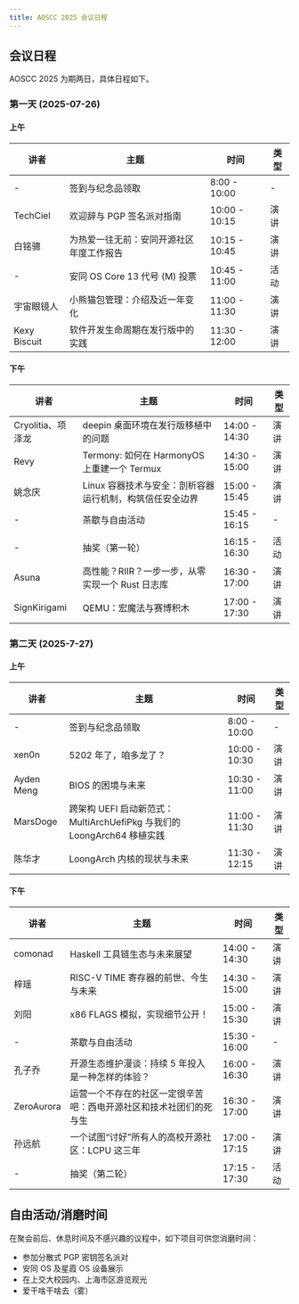 ```yaml
---
title: AOSCC 2025 会议日程
---
```


## 会议日程

AOSCC 2025 为期两日，具体日程如下。

### 第一天 (2025-07-26)

#### 上午

| 讲者         | 主题                                     | 时间          | 类型 |
| ------------ | ---------------------------------------- | ------------- | ---- |
| -            | 签到与纪念品领取                         | 8:00 - 10:00  | -    |
| TechCiel     | 欢迎辞与 PGP 签名派对指南                | 10:00 - 10:15 | 演讲 |
| 白铭骢       | 为热爱一往无前：安同开源社区年度工作报告 | 10:15 - 10:45 | 演讲 |
| -            | 安同 OS Core 13 代号 (M) 投票            | 10:45 - 11:00 | 活动 |
| 宇宙眼镜人   | 小熊猫包管理：介绍及近一年变化           | 11:00 - 11:30 | 演讲 |
| Kexy Biscuit | 软件开发生命周期在发行版中的实践         | 11:30 - 12:00 | 演讲 |

#### 下午

| 讲者              | 主题                                                     | 时间          | 类型 |
| ----------------- | -------------------------------------------------------- | ------------- | ---- |
| Cryolitia、项泽龙 | deepin 桌面环境在发行版移植中的问题                      | 14:00 - 14:30 | 演讲 |
| Revy              | Termony: 如何在 HarmonyOS 上重建一个 Termux              | 14:30 - 15:00 | 演讲 |
| 姚念庆            | Linux 容器技术与安全：剖析容器运行机制，构筑信任安全边界 | 15:00 - 15:45 | 演讲 |
| -                 | 茶歇与自由活动                                           | 15:45 - 16:15 | -    |
| -                 | 抽奖（第一轮）                                           | 16:15 - 16:30 | 活动 |
| Asuna             | 高性能？RIIR？一步一步，从零实现一个 Rust 日志库         | 16:30 - 17:00 | 演讲 |
| SignKirigami      | QEMU：宏魔法与赛博积木                                   | 17:00 - 17:30 | 演讲 |

### 第二天 (2025-7-27)

#### 上午

| 讲者       | 主题                                                                   | 时间          | 类型 |
| ---------- | ---------------------------------------------------------------------- | ------------- | ---- |
| -          | 签到与纪念品领取                                                       | 8:00 - 10:00  | -    |
| xen0n      | 5202 年了，咱多龙了？                                                  | 10:00 - 10:30 | 演讲 |
| Ayden Meng | BIOS 的困境与未来                                                      | 10:30 - 11:00 | 演讲 |
| MarsDoge   | 跨架构 UEFI 启动新范式：MultiArchUefiPkg 与我们的 LoongArch64 移植实践 | 11:00 - 11:30 | 演讲 |
| 陈华才     | LoongArch 内核的现状与未来                                             | 11:30 - 12:15 | 演讲 |

#### 下午

| 讲者       | 主题                                                               | 时间          | 类型 |
| ---------- | ------------------------------------------------------------------ | ------------- | ---- |
| comonad    | Haskell 工具链生态与未来展望                                       | 14:00 - 14:30 | 演讲 |
| 梓瑶       | RISC-V TIME 寄存器的前世、今生与未来                               | 14:30 - 15:00 | 演讲 |
| 刘阳       | x86 FLAGS 模拟，实现细节公开！                                     | 15:00 - 15:30 | 演讲 |
| -          | 茶歇与自由活动                                                     | 15:30 - 16:00 | -    |
| 孔子乔     | 开源生态维护漫谈：持续 5 年投入是一种怎样的体验？                  | 16:00 - 16:30 | 演讲 |
| ZeroAurora | 运营一个不存在的社区一定很辛苦吧：西电开源社区和技术社团们的死与生 | 16:30 - 17:00 | 演讲 |
| 孙远航     | 一个试图“讨好”所有人的高校开源社区：LCPU 这三年                    | 17:00 - 17:15 | 演讲 |
| -          | 抽奖（第二轮）                                                     | 17:15 - 17:30 | 活动 |

## 自由活动/消磨时间

在聚会前后、休息时间及不感兴趣的议程中，如下项目可供您消磨时间：

- 参加分散式 PGP 密钥签名派对
- 安同 OS 及星霞 OS 设备展示
- 在上交大校园内、上海市区游览观光
- 爱干啥干啥去（雾）
